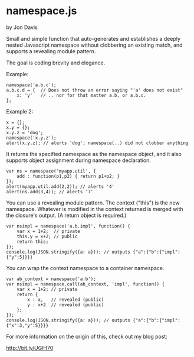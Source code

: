 namespace.js
============

by Jon Davis

Small and simple function that auto-generates and establishes a deeply nested Javascript namespace without clobbering an existing match, and supports a revealing module pattern. 

The goal is coding brevity and elegance.

Example:

    namespace('a.b.c');
    a.b.c.d = {  // Does not throw an error saying "'a' does not exist"
        x: 'y'   // .. nor for that matter a.b, or a.b.c.
    };
    
Example 2:

    x = {};
    x.y = {};
    x.y.z = 'dog';
    namespace('x.y.z');
    alert(x.y.z); // alerts 'dog'; namespace(..) did not clobber anything

It returns the specified namespace as the namespace object, and it also supports object assignment during namespace declaration.

    var ns = namespace('myapp.util', {
        add : function(p1,p2) { return p1+p2; }
    });
    alert(myapp.util.add(2,2)); // alerts '4'
    alert(ns.add(3,4)); // alerts '7'

You can use a revealing module pattern. The context ("this") is the new namespace. Whatever is modified in the context returned is merged with the closure's output. (A return object is required.)

    var nsimpl = namespace('a.b.impl', function() {
        var x = 1+2;  // private
        this.y = x+2; // public
        return this;
    });
    console.log(JSON.stringify({a: a})); // outputs {"a":{"b":{"impl":{"y":5}}}}


You can wrap the context namespace to a container namespace.

    var ab_context = namespace('a.b');
    var nsimpl = namespace.call(ab_context, 'impl', function() {
        var x = 1+2; // private
        return {
            x : x,   // revealed (public)
            y : x+2  // revealed (public)
        };
    });
    console.log(JSON.stringify({a: a})); // outputs {"a":{"b":{"impl":{"x":3,"y":5}}}}

For more information on the origin of this, check out my blog post:

http://bit.ly/UGlH70
